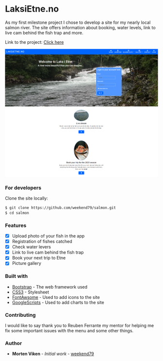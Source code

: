 # LaksiEtne.no
As my first milestone project I chose to develop a site for my nearly local salmon river. The site offers information about booking, water levels, link to live cam behind the fish trap and more.

Link to the project: <a href="https://weekend79.github.io/salmon/index.html">Click here</a>

<img src="assets/images/readme-header-2.png" alt="LaksiEtne.no" width="750">

### For developers
Clone the site locally:
```sh
$ git clone https://github.com/weekend79/salmon.git
$ cd salmon
```

### Features

- [x] Upload photo of your fish in the app
- [x] Registration of fishes catched
- [x] Check water levers
- [x] Link to live cam behind the fish trap
- [x] Book your next trip to Etne
- [x] Picture gallery 

### Built with

* [Bootstrap](https://getbootstrap.com/docs/4.3/getting-started/introduction/) - The web framework used
* [CSS3](http://www.css3.info/) - Stylesheet
* [FontAwsome](https://fontawesome.com/how-to-use/on-the-web/referencing-icons/basic-use) - Used to add icons to the site
* [GoogleScripts](https://developers.google.com/apps-script/) - Used to add charts to the site

### Contributing
I would like to say thank you to Reuben Ferrante my mentor for helping me fix some important issues with the menu and some other things. 

### Author

* **Morten Viken** - *Initial work* - [weekend79](https//github.com/weekend79)

